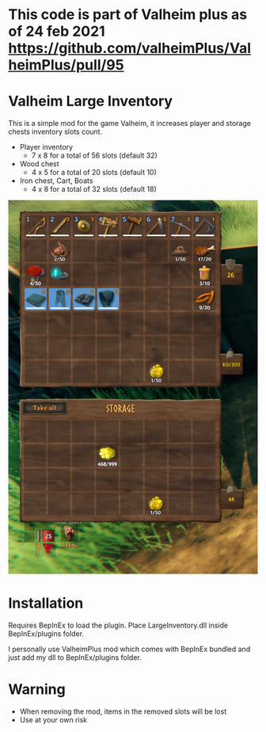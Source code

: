 # This code is part of Valheim plus as of 24 feb 2021 https://github.com/valheimPlus/ValheimPlus/pull/95





# Valheim Large Inventory
This is a simple mod for the game Valheim, it increases player and storage chests inventory slots count.

* Player inventory
  * 7 x 8 for a total of 56 slots (default 32)
* Wood chest
  * 4 x 5 for a total of 20 slots (default 10)
* Iron chest, Cart, Boats
  * 4 x 8 for a total of 32 slots (default 18)

![Demo](https://raw.githubusercontent.com/Zogniton/valheim-largeinventory/master/valheim-largeinventory.jpg)

# Installation
Requires BepInEx to load the plugin.
Place LargeInventory.dll inside BepInEx/plugins folder.

I personally use ValheimPlus mod which comes with BepInEx bundled and just add my dll to BepInEx/plugins folder.

# Warning
* When removing the mod, items in the removed slots will be lost
* Use at your own risk
